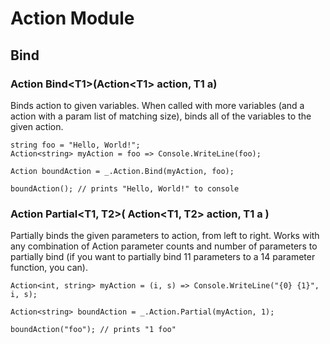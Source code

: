 # Action Module
## Bind
### Action Bind\<T1\>(Action\<T1\> action, T1 a)
Binds action to given variables. When called with more variables (and a action with a param list of matching size), binds all of the variables to the given action.
```
string foo = "Hello, World!";
Action<string> myAction = foo => Console.WriteLine(foo);

Action boundAction = _.Action.Bind(myAction, foo);

boundAction(); // prints "Hello, World!" to console
```

### Action<T2> Partial<T1, T2>( Action<T1, T2> action, T1 a )
Partially binds the given parameters to action, from left to right. Works with any combination of Action parameter counts and number of parameters to partially bind (if you want to partially bind 11 parameters to a 14 parameter function, you can).
```
Action<int, string> myAction = (i, s) => Console.WriteLine("{0} {1}", i, s);

Action<string> boundAction = _.Action.Partial(myAction, 1);

boundAction("foo"); // prints "1 foo"
```
